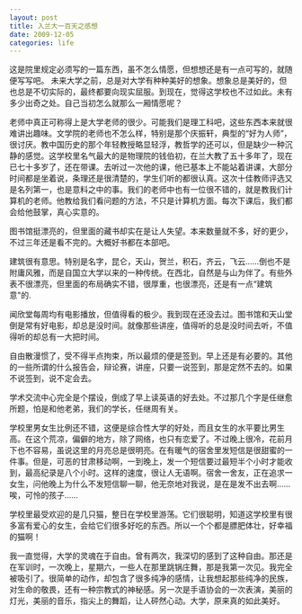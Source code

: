 ```yaml
---
layout: post
title: 入兰大一百天之感想
date: 2009-12-05
categories: life
---
```

这是院里规定必须写的一篇东西，虽不怎么情愿，但想想还是有一点可写的，就随便写写吧。
未来大学之前，总是对大学有种种美好的想象。想象总是美好的，但也总是不切实际的，最终都要向现实屈服。到现在，觉得这学校也不过如此。未有多少出奇之处。自己当初怎么就那么一厢情愿呢？



老师中真正可称得上是大学老师的很少。可能我们是理工科吧，这些东西本来就很难讲出趣味。文学院的老师也不怎么样，特别是那个庆振轩，典型的“好为人师”，很讨厌。教中国历史的那个年轻教授略显轻浮，教哲学的还可以，但是缺少一种沉静的感觉。这学校里名气最大的是物理院的钱伯初，在兰大教了五十多年了，现在已七十多岁了，还在带课。去听过一次他的课，他已基本上不能站着讲课，大部分时间都是坐着说，条理还是很清楚的，学生们听的都很认真。这次十佳教师评选又是名列第一，也是意料之中的事。我们的老师中也有一位很不错的，就是教我们计算机的老师。他教给我们看问题的方法，不只是计算机方面。每次下课后，我们都会给他鼓掌，真心实意的。

图书馆挺漂亮的，但里面的藏书却实在是让人失望。本来数量就不多，好的更少，不过三年还是看不完的。大概好书都在本部吧。

建筑很有意思。特别是名字，昆仑，天山，贺兰，积石，齐云，飞云……倒也不是附庸风雅，而是自国立大学以来的一种传统。在西北，自然是与山为伴了。有些外表不很漂亮，但里面的布局确实不错，很厚重，也很漂亮，还是有一点“建筑意"的.
    
闻欣堂每周均有电影播放，但值得看的极少。我到现在还没去过。图书馆和天山堂倒是常有好电影，却总是没时间。就像那些讲座，值得听的总是没时间去听，不值得听的却总有一大把时间。
    
自由散漫惯了，受不得半点拘束，所以最烦的便是签到。早上还是有必要的。其他的一些所谓的什么报告会，辩论赛，讲座，只要一说签到，那是定然不去的。如果不说签到，说不定会去。
    
学术交流中心完全是个摆设，倒成了早上读英语的好去处。不过那几个字是任继愈所题，怕是和他老弟，我们的学长，任继周有关。
    
学校里男女生比例还不错，这便是综合性大学的好处，而且女生的水平要比男生高。在这个荒凉，偏僻的地方，除了网络，也只有恋爱了。不过晚上很冷，花前月下也不容易，虽说这里的月亮总是很明亮。在有暖气的宿舍里发短信是很甜蜜的一件事。但是，可恶的甘肃移动啊，一到晚上，发一个短信要过最短半个小时才能收到，最高纪录是八个小时。这样的速度，很让人无语啊。宿舍一舍友，正在追求一女生，问他晚上为什么不发短信聊一聊，他无奈地对我说，是在是发不出去啊…… 唉，可怜的孩子……
    
学校里最受欢迎的是几只猫，整日在学校里游荡。它们很聪明，知道这学校里有很多富有爱心的女生，会给它们很多好吃的东西。所以一个个都是膘肥体壮，好幸福的猫啊！
    
我一直觉得，大学的灵魂在于自由。曾有两次，我深切的感到了这种自由。那还是在军训时，一次晚上，星期六，一些人在那里跳锅庄舞，那是我第一次见。我完全被吸引了。很简单的动作，却包含了很多纯净的感情，让我想起那些纯净的民族，对生命的敬畏，还有一种宗教式的神秘感。另一次是手语协会的一次表演，美丽的灯光，美丽的音乐，指尖上的舞蹈，让人砰然心动。大学，原来真的如此美好。
